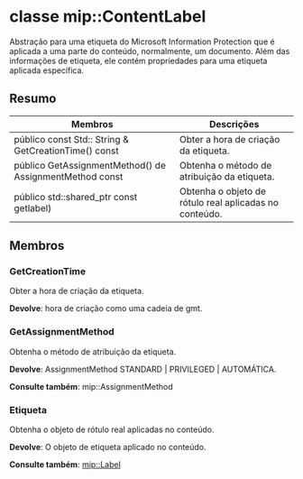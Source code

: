 # <a name="class-mipcontentlabel"></a>classe mip::ContentLabel 
Abstração para uma etiqueta do Microsoft Information Protection que é aplicada a uma parte do conteúdo, normalmente, um documento.
Além das informações de etiqueta, ele contém propriedades para uma etiqueta aplicada específica.
  
## <a name="summary"></a>Resumo
 Membros                        | Descrições                                
--------------------------------|---------------------------------------------
 público const Std:: String & GetCreationTime() const  |  Obter a hora de criação da etiqueta.
 público GetAssignmentMethod() de AssignmentMethod const  |  Obtenha o método de atribuição da etiqueta.
público std::shared_ptr<Label> const getlabel)  |  Obtenha o objeto de rótulo real aplicadas no conteúdo.
  
## <a name="members"></a>Membros
  
### <a name="getcreationtime"></a>GetCreationTime
Obter a hora de criação da etiqueta.

  
**Devolve**: hora de criação como uma cadeia de gmt.
  
### <a name="getassignmentmethod"></a>GetAssignmentMethod
Obtenha o método de atribuição da etiqueta.

  
**Devolve**: AssignmentMethod STANDARD | PRIVILEGED | AUTOMÁTICA. 
  
**Consulte também**: mip::AssignmentMethod
  
### <a name="label"></a>Etiqueta
Obtenha o objeto de rótulo real aplicadas no conteúdo.

  
**Devolve**: O objeto de etiqueta aplicado no conteúdo. 
  
**Consulte também**: [mip::Label](class_mip_label.md)